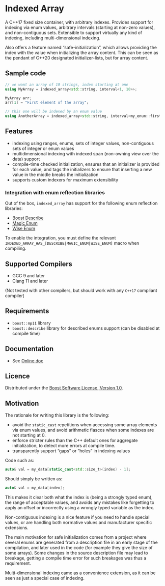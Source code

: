 # Indexed Array

A C++17 fixed size container, with arbitrary indexes. Provides support
for indexing via enum values, arbitrary intervals (starting at non-zero
values), and non-contiguous sets. Extensible to support virtually any
kind of indexing, including multi-dimensional indexing.

Also offers a feature named “safe-initialization”, which allows providing the
index with the value when initializing the array content. This can be seen
as the pendant of C++20 designated initializer-lists, but for array content.

## Sample code

```cpp
// we want an array of 10 strings, index starting at one
using MyArray = indexed_array<std::string, interval<1, 10>>;

MyArray arr;
arr[1] = "First element of the array";

// this one will be indexed by an enum value
using AnotherArray = indexed_array<std::string, interval<my_enum::first, my_enum::last>>;
```

## Features

* indexing using ranges, enums, sets of integer values, non-contiguous sets of integer or
enum values
* multidimensional indexing with indexed span (non-owning view over the data) support
* compile-time checked initialization, ensures that an initializer is provided for each
value, and tags the initializers to ensure that inserting a new value in the middle breaks
the initialization
* supports custom indexers for maximum extensibility

### Integration with enum reflection libraries

Out of the box, `indexed_array` has support for the following enum reflection libraries:

* [Boost Describe](https://www.boost.org/doc/libs/1_79_0/libs/describe/doc/html/describe.html)
* [Magic Enum](https://github.com/Neargye/magic_enum)
* [Wise Enum](https://github.com/quicknir/wise_enum)

To enable the integration, you must define the relevant `INDEXED_ARRAY_HAS_[DESCRIBE|MAGIC_ENUM|WISE_ENUM]` macro
when compiling.

## Supported Compilers

* GCC 9 and later
* Clang 11 and later

(Not tested with other compilers, but should work with any `C++17` compliant
compiler)

## Requirements

* `boost::mp11` library
* `boost::describe` library for described enums support (can be disabled at
  compile time)

## Documentation

* See [Online doc](https://julien-blanc-tgcm.github.io/indexed_array/)

## Licence

Distributed under the
[Boost Software License, Version 1.0](http://boost.org/LICENSE_1_0.txt).

## Motivation

The rationale for writing this library is the following:

* avoid the `static_cast` repetitions when accessing some array elements via enum values,
and avoid arithmetic fiascos when some indexes are not starting at 0.
* enforce stricter rules than the C++ default ones for aggregate initialization, to detect
more errors at compile time.
* transparently support “gaps” or “holes” in indexing values

Code such as:

```cpp
auto& val = my_data[static_cast<std::size_t>(index) - 1];
```

Should simply be written as:

```cpp
auto& val = my_data[index];
```

This makes it clear both what the index is (being a strongly typed enum), the range of acceptable
values, and avoids any mistakes like forgetting to apply an offset or incorrectly using a wrongly
typed variable as the index.

Non-contiguous indexing is a nice feature if you need to handle special values, or are handling both
normative values and manufacturer specific extensions.

The main motivation for safe initialization comes from a project where several enums are generated
from a description file in an early stage of the compilation, and later used in the code (for example
they give the size of some arrays). Some changes in the source description file may lead to breakage,
getting a compile time error for such breakages was thus a requirement.

Multi-dimensional indexing came as a convenience extension, as it can be seen as just a special
case of indexing.
